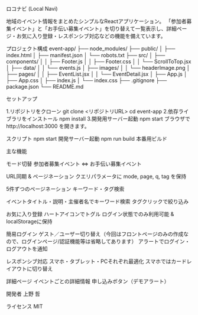 ロコナビ (Local Navi)

地域のイベント情報をまとめたシンプルなReactアプリケーション。
「参加者募集イベント」と「お手伝い募集イベント」を切り替えて一覧表示し、詳細ページ・お気に入り登録・レスポンシブ対応などの機能を備えています。

 プロジェクト構成
 event-app/
├── node_modules/
├── public/
│   ├── index.html
│   ├── manifest.json
│   └── robots.txt
├── src/
│   ├── components/
│   │   ├── Footer.js
│   │   ├── Footer.css
│   │   └── ScrollToTop.jsx
│   ├── data/
│   │   └── events.js
│   ├── images/
│   │   └── headerImage.png
│   ├── pages/
│   │   ├── EventList.jsx
│   │   └── EventDetail.jsx
│   ├── App.js
│   ├── App.css
│   ├── index.js
│   └── index.css
├── .gitignore
├── package.json
└── README.md

セットアップ

1.リポジトリをクローン
    git clone <リポジトリURL>
    cd event-app
2.依存ライブラリをインストール
    npm install
3.開発用サーバー起動
    npm start
ブラウザで http://localhost:3000 を開きます。

スクリプト
npm start  開発サーバー起動
npm run build  本番用ビルド

主な機能

モード切替
    参加者募集イベント ⇔ お手伝い募集イベント

URL同期 & ページネーション
    クエリパラメータに mode, page, q, tag を保持

5件ずつのページネーション
    キーワード・タグ検索

イベントタイトル・説明・主催者名でキーワード検索
    タグクリックで絞り込み

お気に入り登録
    ハートアイコンでトグル
    ログイン状態でのみ利用可能 & localStorageに保持

簡易ログイン
    ゲスト／ユーザー切り替え（今回はフロントページのみの作成なので、ログインページ/認証機能等は省略してあります）
    アラートでログイン・ログアウトを通知

レスポンシブ対応
    スマホ・タブレット・PCそれぞれ最適化
    スマホではカードレイアウトに切り替え

詳細ページ
    イベントごとの詳細情報
    申し込みボタン（デモアラート）

開発者
    上野 哲

ライセンス
    MIT

